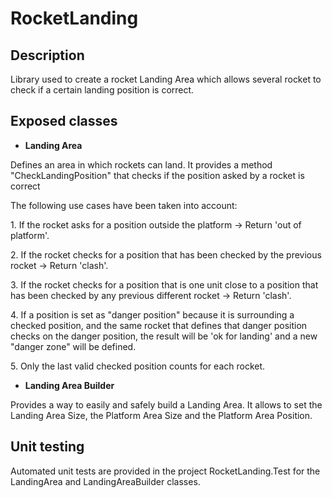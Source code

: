 # RocketLanding
## Description
<p>Library used to create a rocket Landing Area which allows several rocket to check if a certain landing position is correct.</p>

## Exposed classes
- <b>Landing Area</b>
<p>
<p>Defines an area in which rockets can land. It provides a method "CheckLandingPosition" that checks if the position asked by a rocket is correct</p>
<p>The following use cases have been taken into account:<p/>
<p>1. If the rocket asks for a position outside the platform -> Return 'out of platform'.</p>
<p>2. If the rocket checks for a position that has been checked by the previous rocket -> Return 'clash'. </p>
<p>3. If the rocket checks for a position that is one unit close to a position that has been checked by any previous different rocket -> Return 'clash'.</p>
<p>4. If a position is set as "danger position" because it is surrounding a checked position, and the same rocket that defines that danger position checks on the danger position, the result will be 'ok for landing' and a new "danger zone" will be defined.</p>
<p>5. Only the last valid checked position counts for each rocket.</p></p>

- <b>Landing Area Builder</b>
<p>
Provides a way to easily and safely build a Landing Area. It allows to set the Landing Area Size, the Platform Area Size and the Platform Area Position.
</p>

## Unit testing
<p>Automated unit tests are provided in the project RocketLanding.Test for the LandingArea and LandingAreaBuilder classes.</p>
